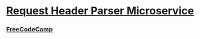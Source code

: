 # [Request Header Parser Microservice](https://boilerplate-project-headerparser-1.shaw8wit.repl.co/)

### [FreeCodeCamp](https://www.freecodecamp.org/learn/apis-and-microservices/apis-and-microservices-projects/request-header-parser-microservice)

